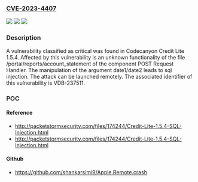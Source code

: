 ### [CVE-2023-4407](https://cve.mitre.org/cgi-bin/cvename.cgi?name=CVE-2023-4407)
![](https://img.shields.io/static/v1?label=Product&message=Credit%20Lite&color=blue)
![](https://img.shields.io/static/v1?label=Version&message=%3D%201.5.4%20&color=brighgreen)
![](https://img.shields.io/static/v1?label=Vulnerability&message=CWE-89%20SQL%20Injection&color=brighgreen)

### Description

A vulnerability classified as critical was found in Codecanyon Credit Lite 1.5.4. Affected by this vulnerability is an unknown functionality of the file /portal/reports/account_statement of the component POST Request Handler. The manipulation of the argument date1/date2 leads to sql injection. The attack can be launched remotely. The associated identifier of this vulnerability is VDB-237511.

### POC

#### Reference
- http://packetstormsecurity.com/files/174244/Credit-Lite-1.5.4-SQL-Injection.html
- http://packetstormsecurity.com/files/174244/Credit-Lite-1.5.4-SQL-Injection.html

#### Github
- https://github.com/shankarsimi9/Apple.Remote.crash

